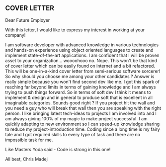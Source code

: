 ## COVER LETTER

Dear Future Employer

With this letter, I would like to express my interest in working at your company!

I am software developer with advanced knowledge in various technologies and hands-on experience using object oriented languages to create and implement state-of-the-art applications. I am confident that I will be proven asset to your organization... woooohooo no. Nope. This won't be that kind of cover letter which can be easily found on internet and a bit refactored. This will be one-in-a-kind cover letter from semi-serious software sorcerer! So why should you choose me among your other candidates ? Answer is really simple because you won't find second dev like me. I got this spark of reaching far beyond limits in terms of gaining knowledge and I am always trying to push things forward. So in terms of soft dev I think it means to implement & design and in general to produce soft that is excellent in all imaginable categories. Sounds good right ? If you project hit the wall and you need a guy who will break that wall then you are speaking with the right person. I like bringing latest tech-ideas to projects I am involved into and I am always giving 100% of my magic to make project successful. I am quickly adapting to new environment so I can speed-up knowledge sharing to reduce my project-introduction time. Coding since a long time is my fairy tale and I got required skills to every type of task and there are no impossible task for me.

Like Masters Yoda said - Code is strong in this one! 

All best,
Chris Madej 